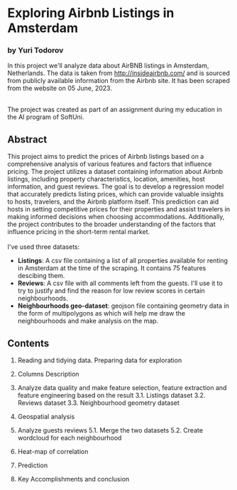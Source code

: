 # Exploring Airbnb Listings in Amsterdam
### by Yuri Todorov

In this project we'll analyze data about AirBNB listings in Amsterdam, Netherlands. The data is taken from http://insideairbnb.com/ and is sourced from publicly available information from the Airbnb site. It has been scraped from the website on 05 June, 2023.<br><br>

The project was created as part of an assignment during my education in the AI program of SoftUni. 

## Abstract 

This project aims to predict the prices of Airbnb listings based on a comprehensive analysis of various features and factors that influence pricing. The project utilizes a dataset containing information about Airbnb listings, including property characteristics, location, amenities, host information, and guest reviews. The goal is to develop a regression model that accurately predicts listing prices, which can provide valuable insights to hosts, travelers, and the Airbnb platform itself. This prediction can aid hosts in setting competitive prices for their properties and assist travelers in making informed decisions when choosing accommodations. Additionally, the project contributes to the broader understanding of the factors that influence pricing in the short-term rental market.<br><br>
I've used three datasets:
 - <b>Listings</b>: A csv file containing a list of all properties available for renting in Amsterdam at the time of the scraping. It contains 75 features descibing them.
 - <b>Reviews</b>: A csv file with all comments left from the guests. I'll use it to try to justify and find the reason for low review scores in certain neighbourhoods.
 - <b>Neighbourhoods geo-dataset</b>: geojson file containing geometry data in the form of multipolygons as  which will help me draw the neighbourhoods and make analysis on the map.

## Contents 

1. Reading and tidying data. Preparing data for exploration
2. Columns Description
3. Analyze data quality and make feature selection, feature extraction and feature engineering based on the result
 3.1. Listings dataset
 3.2. Reviews dataset
 3.3. Neighbourhood geometry dataset
4. Geospatial analysis
5. Analyze guests reviews
 5.1. Merge the two datasets 
 5.2. Create wordcloud for each neighbourhood
6. Heat-map of correlation  
7. Prediction

8. Key Accomplishments and conclusion
